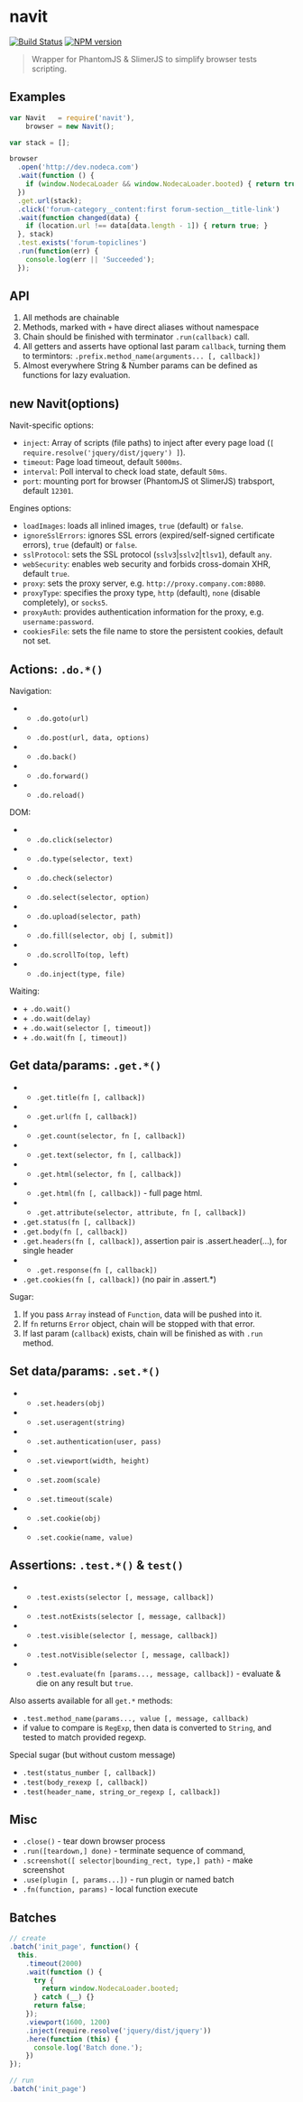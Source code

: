 navit
=====

[![Build Status](https://img.shields.io/travis/nodeca/navit/master.svg?style=flat)](https://travis-ci.org/nodeca/navit)
[![NPM version](https://img.shields.io/npm/v/navit.svg?style=flat)](https://www.npmjs.org/package/navit)

> Wrapper for PhantomJS & SlimerJS to simplify browser tests scripting.


Examples
--------

```js
var Navit   = require('navit'),
    browser = new Navit();

var stack = [];

browser
  .open('http://dev.nodeca.com')
  .wait(function () {
    if (window.NodecaLoader && window.NodecaLoader.booted) { return true; }
  })
  .get.url(stack);
  .click('forum-category__content:first forum-section__title-link')
  .wait(function changed(data) {
    if (location.url !== data[data.length - 1]) { return true; }
  }, stack)
  .test.exists('forum-topiclines')
  .run(function(err) {
    console.log(err || 'Succeeded');
  });
```


API
---

1. All methods are chainable
2. Methods, marked with `+` have direct aliases without namespace
3. Chain should be finished with terminator `.run(callback)` call.
4. All getters and asserts have optional last param `callback`, turning them to
   termintors: `.prefix.method_name(arguments... [, callback])`
5. Almost everywhere String & Number params can be defined as functions for
   lazy evaluation.


## new Navit(options)

Navit-specific options:

- `inject`: Array of scripts (file paths) to inject after every page load
  (`[ require.resolve('jquery/dist/jquery') ]`).
- `timeout`: Page load timeout, default `5000ms`.
- `interval`: Poll interval to check load state, default `50ms`.
- `port`: mounting port for browser (PhantomJS ot SlimerJS) trabsport, default `12301`.

Engines options:

- `loadImages`: loads all inlined images, `true` (default) or `false`.
- `ignoreSslErrors`: ignores SSL errors (expired/self-signed certificate errors),
  `true` (default) or `false`.
- `sslProtocol`: sets the SSL protocol (`sslv3`|`sslv2`|`tlsv1`), default `any`.
- `webSecurity`: enables web security and forbids cross-domain XHR, default `true`.
- `proxy`: sets the proxy server, e.g. `http://proxy.company.com:8080`.
- `proxyType`: specifies the proxy type, `http` (default), `none` (disable completely),
  or `socks5`.
- `proxyAuth`: provides authentication information for the proxy, e.g. `username:password`.
- `cookiesFile`: sets the file name to store the persistent cookies, default not set.

## Actions: `.do.*()`

Navigation:

- + `.do.goto(url)`
- + `.do.post(url, data, options)`
- + `.do.back()`
- + `.do.forward()`
- + `.do.reload()`

DOM:

- + `.do.click(selector)`
- + `.do.type(selector, text)`
- + `.do.check(selector)`
- + `.do.select(selector, option)`
- + `.do.upload(selector, path)`
- + `.do.fill(selector, obj [, submit])`
- + `.do.scrollTo(top, left)`
- + `.do.inject(type, file)`

Waiting:

- \+ `.do.wait()`
- \+ `.do.wait(delay)`
- \+ `.do.wait(selector [, timeout])`
- \+ `.do.wait(fn [, timeout])`


## Get data/params: `.get.*()`

- + `.get.title(fn [, callback])`
- + `.get.url(fn [, callback])`
- + `.get.count(selector, fn [, callback])`
- + `.get.text(selector, fn [, callback])`
- + `.get.html(selector, fn [, callback])`
- + `.get.html(fn [, callback])` - full page html.
- + `.get.attribute(selector, attribute, fn [, callback])`
- `.get.status(fn [, callback])`
- `.get.body(fn [, callback])`
- `.get.headers(fn [, callback])`, assertion pair is .assert.header(...), for single header
- + `.get.response(fn [, callback])`
- `.get.cookies(fn [, callback])` (no pair in .assert.*)

Sugar:

1. If you pass `Array` instead of `Function`, data will be pushed into it.
2. If `fn` returns `Error` object, chain will be stopped with that error.
3. If last param (`callback`) exists, chain will be finished as with `.run` method.

## Set data/params: `.set.*()`

- + `.set.headers(obj)`
- + `.set.useragent(string)`
- + `.set.authentication(user, pass)`
- + `.set.viewport(width, height)`
- + `.set.zoom(scale)`
- + `.set.timeout(scale)`
- + `.set.cookie(obj)`
- + `.set.cookie(name, value)`

## Assertions: `.test.*()` & `test()`

- + `.test.exists(selector [, message, callback])`
- + `.test.notExists(selector [, message, callback])`
- + `.test.visible(selector [, message, callback])`
- + `.test.notVisible(selector [, message, callback])`
- + `.test.evaluate(fn [params..., message, callback])` - evaluate & die on any
  result but `true`.

Also asserts available for all `get.*` methods:

- `.test.method_name(params..., value [, message, callback)`
- if value to compare is `RegExp`, then data is converted to `String`, and tested
  to match provided regexp.

Special sugar (but without custom message)

- `.test(status_number [, callback])`
- `.test(body_rexexp [, callback])`
- `.test(header_name, string_or_regexp [, callback])`


## Misc

- `.close()` - tear down browser process
- `.run([teardown,] done)` - terminate sequence of command,
- `.screenshot([ selector|bounding_rect, type,] path)` - make screenshot
- `.use(plugin [, params...])` - run plugin or named batch
- `.fn(function, params)` - local function execute


## Batches

```js
// create
.batch('init_page', function() {
  this.
    .timeout(2000)
    .wait(function () {
      try {
        return window.NodecaLoader.booted;
      } catch (__) {}
      return false;
    });
    .viewport(1600, 1200)
    .inject(require.resolve('jquery/dist/jquery'))
    .here(function (this) {
      console.log('Batch done.');
    })
});

// run
.batch('init_page')
```
